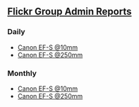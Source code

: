 ## [Flickr Group Admin Reports](https://hpfilho.github.io/reports/)

### Daily
- [Canon EF-S @10mm](https://hpfilho.github.io/reports/Canon_EF-S_@10mm.daily.html)
- [Canon EF-S @250mm](https://hpfilho.github.io/reports/Canon_EF-S_@250mm.daily.html)

### Monthly
- [Canon EF-S @10mm](https://hpfilho.github.io/reports/Canon_EF-S_@10mm.monthly.html)
- [Canon EF-S @250mm](https://hpfilho.github.io/reports/Canon_EF-S_@250mm.monthly.html)

